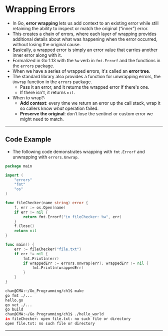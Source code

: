 # Wrapping Errors

- In Go, **error wrapping** lets us add context to an existing error while still retaining the ability to inspect or match the original (“inner”) error. 
- This creates a chain of errors, where each layer of wrapping provides additional details about what was happening when the error occurred, without losing the original cause.
- Basically, a wrapped error is simply an error value that carries another inner error along with it.
- Formalized in Go 1.13 with the `%w` verb in `fmt.Errorf` and the functions in the `errors` package.
- When we have a series of wrapped errors, it's called an **error tree**.
- The standard library also provides a function for unwrapping errors, the `Unwrap` function in the `errors` package.
  - Pass it an error, and it returns the wrapped error if there's one. 
  - If there isn't, it returns `nil`.
- When to wrap?:
  - **Add context**: every time we return an error up the call stack, wrap it so callers know *what* operation failed.
  - **Preserve the original**: don’t lose the sentinel or custom error we might need to match.


---

## Code Example

- The following code demonstrates wrapping with `fmt.Errorf` and unwrapping with `errors.Unwrap`.

```go
package main

import (
	"errors"
	"fmt"
	"os"
)

func fileChecker(name string) error {
	f, err := os.Open(name)
	if err != nil {
		return fmt.Errorf("in fileChecker: %w", err)
	}
	f.Close()
	return nil
}

func main() {
	err := fileChecker("file.txt")
	if err != nil {
		fmt.Println(err)
		if wrappedErr := errors.Unwrap(err); wrappedErr != nil {
			fmt.Println(wrappedErr)
		}
	}
}
```

```sh
chan@CMA:~/Go_Programming/ch1$ make
go fmt ./...
hello.go
go vet ./...
go build
chan@CMA:~/Go_Programming/ch1$ ./hello_world
in fileChecker: open file.txt: no such file or directory
open file.txt: no such file or directory
```

---

